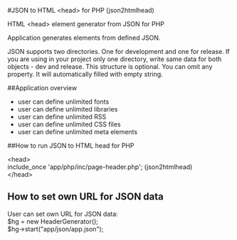 #JSON to HTML &lt;head> for PHP (json2htmlhead)

HTML &lt;head> element generator from JSON for PHP

Application generates <head> elements from defined JSON.

JSON supports two directories. One for development and one for release. 
If you are using in your project only one directory, write same data for both objects - dev and release.
This structure is optional. You can omit any property. It will automatically filled with empty string.
<br>

##Application overview
- user can define unlimited fonts
- user can define unlimited libraries
- user can define unlimited RSS
- user can define unlimited CSS files
- user can define unlimited meta elements


##How to run JSON to HTML head for PHP

&lt;head&gt; <br>
include_once 'app/php/inc/page-header.php'; (json2htmlhead) <br>
&lt;/head&gt; <br>

## How to set own URL for JSON data
User can set own URL for JSON data:
<br>
$hg = new HeaderGenerator();<br>
$hg->start("app/json/app.json");<br>

